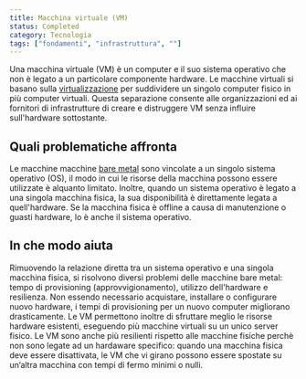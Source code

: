 ```yaml
---
title: Macchina virtuale (VM)
status: Completed
category: Tecnologia
tags: ["fondamenti", "infrastruttura", ""]
---
```



Una macchina virtuale (VM) è un computer e il suo sistema operativo che non è legato a un particolare componente hardware. Le macchine virtuali si basano sulla [virtualizzazione](/it/virtualization/) per suddividere un singolo computer fisico in più computer virtuali. Questa separazione consente alle organizzazioni ed ai fornitori di infrastrutture di creare e distruggere VM senza influire sull'hardware sottostante.

## Quali problematiche affronta

Le macchine macchine [bare metal](/it/bare-metal-machine/) sono vincolate a un singolo sistema operativo (OS), il modo in cui le risorse della macchina possono essere utilizzate è alquanto limitato. Inoltre, quando un sistema operativo è legato a una singola macchina fisica, la sua disponibilità è direttamente legata a quell'hardware. Se la macchina fisica è offline a causa di manutenzione o guasti hardware, lo è anche il sistema operativo.

## In che modo aiuta

Rimuovendo la relazione diretta tra un sistema operativo e una singola macchina fisica, si risolvono diversi problemi delle macchine bare metal: tempo di provisioning (approvvigionamento), utilizzo dell'hardware e resilienza.
Non essendo necessario acquistare, installare o configurare nuovo hardware, i tempi di provisioning per un nuovo computer migliorano drasticamente. Le VM permettono inoltre di sfruttare meglio le risorse hardware esistenti, eseguendo più macchine virtuali su un unico server fisico. Le VM sono anche più resilienti rispetto alle macchine fisiche perchè non sono legate ad un hardaware specifico: quando una macchina fisica deve essere disattivata, le VM che vi girano possono essere spostate su un’altra macchina con tempi di fermo minimi o nulli.

